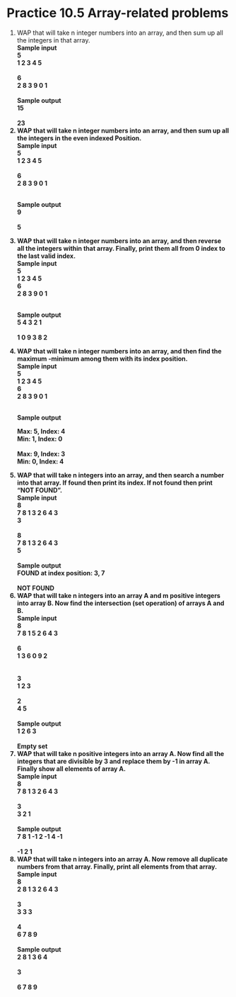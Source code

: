 <h1>Practice 10.5 Array-related problems</h1>
<ol>
<li>WAP that will take n integer numbers into an array, and then sum up all the integers in that array.<br>
<b>Sample input<b><br>
5<br>
1  2  3  4  5<br>
<br>
6<br>
2  8  3  9  0  1<br>
<br>
<b>Sample output</b><br>
15<br>
<br>
23<br>
</li>
<li>WAP that will take n integer numbers into an array, and then sum up all the integers in the even indexed Position. <br>
<b>Sample input<b><br>
5<br>
1  2  3  4  5<br>
<br>
6<br>
2  8  3  9  0  1<br>
<br>

<b>Sample output</b><br>
9<br>
<br>
5<br>
</li>
<li>WAP that will take n integer numbers into an array, and then reverse all the integers within that array. Finally, print them all from 0 index to the last valid index.<br>
<b>Sample input<b><br>
5<br>
1  2  3  4  5<br>
6<br>
2  8  3  9  0  1<br>
<br>

<b>Sample output</b><br>
5  4  3  2  1<br>
<br>
1  0  9  3  8  2<br>
</li>
<li>WAP that will take n integer numbers into an array, and then find the maximum -minimum among them with its index position.<br>
<b>Sample input<b><br>
5<br>
1  2  3  4  5<br>
6<br>
2  8  3  9  0  1<br>
<br>

<b>Sample output</b><br>

Max: 5, Index: 4<br>
Min: 1, Index: 0<br>
<br>
Max: 9, Index: 3<br>
Min: 0, Index: 4<br>


</li>
<li>WAP that will take n integers into an array, and then search a number into that array. If found then print its index. If not found then print “NOT FOUND”.<br>
<b>Sample input<b><br>
8<br>
7 8 1 3 2 6 4 3<br>
3<br>
<br>
8<br>
7 8 1 3 2 6 4 3<br>
5<br>
<br>
<b>Sample output</b><br>
FOUND at index position: 3, 7 <br>
<br>
NOT FOUND<br>

</li>
<li>WAP that will take n integers into an array A and m positive integers into array B. Now find the intersection (set operation) of arrays A and B.<br>
<b>Sample input</b><br>
8<br>
7 8 1 5 2 6 4 3<br>
<br>
6<br>
1 3 6 0 9 2<br>
<br>
<br>
3<br>
1 2 3<br>
<br>
2<br>
4 5<br>
<br>
<b>Sample output</b><br>
1 2 6 3<br>
<br>
Empty set<br>
</li>
<li>WAP that will take n positive integers into an array A. Now find all the integers that are divisible by 3 and replace them by -1 in array A. Finally show all elements of array A.<br>
<b>Sample input</b><br>
8<br>
7 8 1 3 2 6 4 3<br>
<br>
3<br>
3 2 1<br>
<br>
<b>Sample output</b><br>
7 8 1 -1 2 -1 4 -1<br>
<br>
-1 2 1<br>
</li>
<li>WAP that will take n integers into an array A. Now remove all duplicate numbers from that array. Finally, print all elements from that array. <br>
<b>Sample input</b><br>
8<br>
2 8 1 3 2 6 4 3<br>
<br>
3<br>
3 3 3<br>
<br>
4<br>
6 7 8 9<br>
<br>
<b>Sample output</b><br>
2 8 1 3 6 4<br>
<br>
3<br>
<br>
6 7 8 9<br>
</li>

</ol>

















